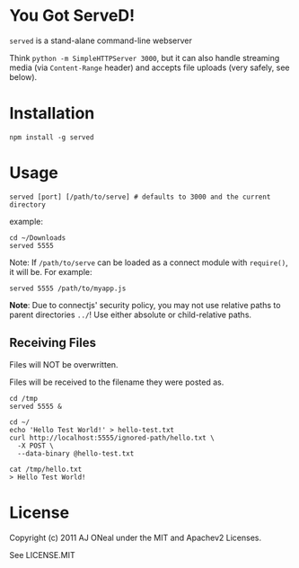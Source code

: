 You Got ServeD!
===

`served` is a stand-alane command-line webserver

Think `python -m SimpleHTTPServer 3000`,
but it can also handle streaming media (via `Content-Range` header)
and accepts file uploads (very safely, see below).

Installation
===

    npm install -g served

Usage
===

    served [port] [/path/to/serve] # defaults to 3000 and the current directory

example:

    cd ~/Downloads
    served 5555

Note: If `/path/to/serve` can be loaded as a connect module with `require()`, it will be. For example:

    served 5555 /path/to/myapp.js

**Note**: Due to connectjs' security policy, you may not use relative paths to parent directories `../`!
Use either absolute or child-relative paths.

Receiving Files
---

Files will NOT be overwritten.

Files will be received to the filename they were posted as.

    cd /tmp
    served 5555 &

    cd ~/
    echo 'Hello Test World!' > hello-test.txt
    curl http://localhost:5555/ignored-path/hello.txt \
      -X POST \
      --data-binary @hello-test.txt

    cat /tmp/hello.txt
    > Hello Test World!

License
===

Copyright (c) 2011 AJ ONeal under the MIT and Apachev2 Licenses.

See LICENSE.MIT

